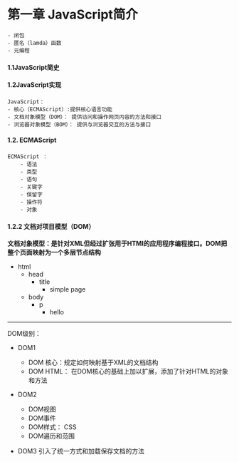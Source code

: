 # 第一章 JavaScript简介
    - 闭包
    - 匿名（lamda）函数
    - 元编程

####  1.1JavaScript简史
####  1.2JavaScript实现
    JavaScript：
    - 核心（ECMAScript）:提供核心语言功能
    - 文档对象模型（DOM）： 提供访问和操作网页内容的方法和接口
    - 浏览器对象模型（BOM）： 提供与浏览器交互的方法与接口

####     1.2. ECMAScript
    ECMAScript ：
        - 语法
        - 类型
        - 语句
        - 关键字
        - 保留字
        - 操作符
        - 对象
####     1.2.2 文档对项目模型（DOM）
**文档对象模型：是针对XML但经过扩张用于HTMl的应用程序编程接口。DOM把整个页面映射为一个多层节点结构**
- html
    -   head
        -   title
            -   simple page
    -   body
        -   p
            -   hello
            

* * *
DOM级别：
- DOM1
    -   DOM 核心：规定如何映射基于XML的文档结构
    -   DOM HTML： 在DOM核心的基础上加以扩展，添加了针对HTML的对象和方法
- DOM2
    - DOM视图
    - DOM事件
    - DOM样式： CSS
    - DOM遍历和范围
- DOM3
    引入了统一方式和加载保存文档的方法
    

    
    ​        